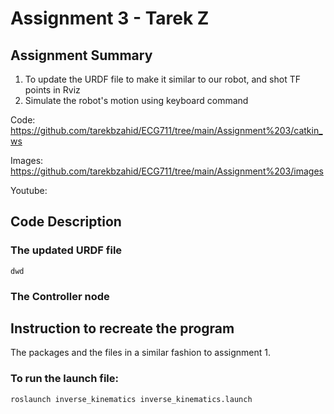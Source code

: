 # Assignment 3 - Tarek Z

##  Assignment Summary

1. To update the URDF file to make it similar to our robot, and shot TF points in Rviz
2. Simulate the robot's motion using keyboard command


Code: https://github.com/tarekbzahid/ECG711/tree/main/Assignment%203/catkin_ws

Images: https://github.com/tarekbzahid/ECG711/tree/main/Assignment%203/images

Youtube: 

## Code Description 

### The updated URDF file 

    dwd


### The Controller node

  

## Instruction to recreate the program

The packages and the files in a similar fashion to assignment 1. 

### To run the launch file:  
    roslaunch inverse_kinematics inverse_kinematics.launch



